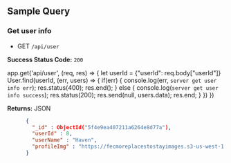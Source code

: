 ## Sample Query

### Get user info
  * GET `/api/user`

**Success Status Code:** `200`

app.get('api/user', (req, res) => {
  let userId = {"userId": req.body["userId"]}
  User.find(userId, (err, users) => {
    if(err) {
      console.log(err, `server get user info err`);
      res.status(400);
      res.end();
    } else {
      console.log(`server get user info success`);
      res.status(200);
      res.send(null, users.data);
      res.end;
    }
  })
})

**Returns:** JSON

```json
      {
        "_id" : ObjectId("5f4e9ea407211a6264e8d77a"),
        "userId" : 8,
        "userName" : "Haven",
        "profileImg" : "https://fecmoreplacestostayimages.s3-us-west-1.amazonaws.com/image/elegance.jpg"
      }
```